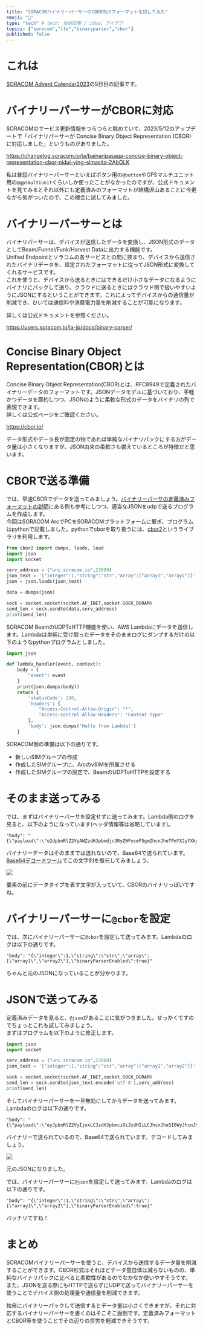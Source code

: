 ```yaml
---
title: "SORACOMバイナリーパーサーのCBOR向けフォーマットを試してみた"
emoji: "📝"
type: "tech" # tech: 技術記事 / idea: アイデア
topics: ["soracom","lte","binaryparser","cbor"]
published: false
---
```

# これは

[SORACOM Advent Calendar2023](https://qiita.com/advent-calendar/2023/soracom)の5日目の記事です。

# バイナリーパーサーがCBORに対応

SORACOMのサービス更新情報をつらつらと眺めていて、2023/5/12のアップデートで「バイナリパーサーが Concise Binary Object Representation (CBOR) に対応しました」というものがありました。

https://changelog.soracom.io/ja/bainaripasaga-concise-binary-object-representation-cbor-nidui-ying-simasita-2AbOLK

私は普段バイナリーパーサーといえばボタン用の`@button`やGPSマルチユニット用の`@gpsmultiunit`くらいしか使ったことがなかったのですが、公式ドキュメントを見てみるとそれ以外にも定義済みのフォーマットが結構沢山あることに今更ながら気がついたので、この機会に試してみました。

# バイナリーパーサーとは

バイナリパーサーは、デバイスが送信したデータを変換し、JSON形式のデータとしてBeam/Funnel/Funk/Harvest Dataに出力する機能です。  
Unified Endpointとソラコムの各サービスとの間に挟まり、デバイスから送信されたバイナリデータを、設定されたフォーマットに従ってJSON形式に変換してくれるサービスです。  
これを使うと、デバイスから送るときにはできるだけ小さなデータになるようにバイナリにパックして送り、クラウドに送るときにはクラウド側で扱いやすいようにJSONにするということができます。これによってデバイスからの通信量が削減でき、ひいては通信料や消費電力量を削減することが可能になります。

詳しくは公式ドキュメントを参照ください。

https://users.soracom.io/ja-jp/docs/binary-parser/

# Concise Binary Object Representation(CBOR)とは

Concise Binary Object Representation(CBOR)とは、RFC8949で定義されたバイナリーデータのフォーマットです。JSONデータモデルに基づいており、手軽かつデータを節約しつつ、JSONのように柔軟な形式のデータをバイナリの列で表現できます。  
詳しくは公式ページをご確認ください。

https://cbor.io/

データ形式やデータ長が固定の物であれば単純なバイナリパックにする方がデータ量は小さくなりますが、JSON由来の柔軟さも備えているところが特徴だと思います。

# CBORで送る準備

では、早速CBORでデータを送ってみましょう。[バイナリーパーサの定義済みフォーマットの説明](https://users.soracom.io/ja-jp/docs/binary-parser/predefined-format/)にある例も参考にしつつ、適当なJSONをudpで送るプログラムを作成します。  
今回はSORACOM ArcでPCをSORACOMプラットフォームに繋ぎ、プログラムはpythonで記載しました。pythonでcborを取り扱うには、[cbor2](https://pypi.org/project/cbor2/)というライブラリを利用します。

```python
from cbor2 import dumps, loads, load
import json
import socket

serv_address = ("uni.soracom.io",23080)
json_text = '{"integer":1,"string":"str","array":["array1","array2"]}'
json = json.loads(json_text)

data = dumps(json)

sock = socket.socket(socket.AF_INET,socket.SOCK_DGRAM)
send_len = sock.sendto(data,serv_address)
print(send_len)
```

SORACOM BeamのUDPToHTTP機能を使い、AWS Lambdaにデータを送信します。Lambdaは単純に受け取ったデータをそのままログにダンプするだけの以下のようなpythonプログラムとしました。

```python
import json

def lambda_handler(event, context):
    body = {
        "event": event
    }
    print(json.dumps(body))
    return {
        'statusCode': 200,
        'headers': {
            "Access-Control-Allow-Origin": "*",
            "Access-Control-Allow-Headers": "Content-Type"
        },
        'body': json.dumps('Hello from Lambda!')
    }    
```

SORACOM側の準備は以下の通りです。

- 新しいSIMグループの作成
- 作成したSIMグループに、ArcのvSIMを所属させる
- 作成したSIMグループの設定で、BeamのUDPToHTTPを設定する

# そのまま送ってみる

では、まずはバイナリーパーサを設定せずに送ってみます。Lambda側のログを見ると、以下のようになっています(ヘッダ情報等は省略しています)。

```
"body": "{\"payload\":\"o2dpbnRlZ2VyAWZzdHJpbmdjc3RyZWFycmF5gmZhcnJheTFmYXJyYXky\"}"
```

バイナリーデータはそのままでは送れないので、Base64で送られています。[Base64デコードツール](https://tool-taro.com/base64_decode/)でこの文字列を復元してみましょう。

![](https://storage.googleapis.com/zenn-user-upload/cbd3e61f0fb9-20231201.png)

要素の前にデータタイプを表す文字が入っていて、CBORのバイナリっぽいですね。

# バイナリーパーサーに`@cbor`を設定

では、次にバイナリーパーサーに`@cbor`を設定して送ってみます。Lambdaのログは以下の通りです。

```
"body": "{\"integer\":1,\"string\":\"str\",\"array\":[\"array1\",\"array2\"],\"binaryParserEnabled\":true}"
```

ちゃんと元のJSONになっていることが分かります。

# JSONで送ってみる

定義済みデータを見ると、`@json`があることに気がつきました。せっかくですのでちょっとこれも試してみましょう。  
まずはプログラムを以下のように修正します。

```python
import json
import socket

serv_address = ("uni.soracom.io",23080)
json_text = '{"integer":1,"string":"str","array":["array1","array2"]}'

sock = socket.socket(socket.AF_INET,socket.SOCK_DGRAM)
send_len = sock.sendto(json_text.encode('utf-8'),serv_address)
print(send_len)
```

そしてバイナリーパーサーを一旦無効にしてからデータを送ってみます。Lambdaのログは以下の通りです。

```
"body": "{\"payload\":\"eyJpbnRlZ2VyIjoxLCJzdHJpbmciOiJzdHIiLCJhcnJheSI6WyJhcnJheTEiLCJhcnJheTIiXX0=\"}"
```

バイナリーで送られているので、Base64で送られています。デコードしてみましょう。

![](https://storage.googleapis.com/zenn-user-upload/d649cd7f97ac-20231201.png)

元のJSONになりました。

では、バイナリーパーサーに`@json`を設定して送ってみます。Lambdaのログは以下の通りです。

```
"body": "{\"integer\":1,\"string\":\"str\",\"array\":[\"array1\",\"array2\"],\"binaryParserEnabled\":true}"
```

バッチリですね！

# まとめ

SORACOMバイナリーパーサーを使うと、デバイスから送信するデータ量を削減することができます。CBOR形式はそれほどデータ量自体は減らないものの、単純なバイナリパックに比べると柔軟性があるのでなかなか使いやすそうです。  
また、JSONを送る際にもHTTPで送らずにUDPで送ってバイナリーパーサーを使うことでデバイス側の処理量や通信量を削減できます。

独自にバイナリーパックして送信するとデータ量は小さくできますが、それに対応するバイナリーパーサーを書くのはそこそこ面倒です。定義済みフォーマットとCBOR等を使うことでその辺りの苦労を軽減できそうです。


